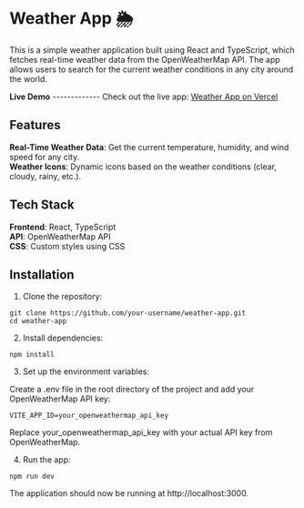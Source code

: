 # Weather App 🌦️
This is a simple weather application built using React and TypeScript, which fetches real-time weather data from the OpenWeatherMap API. The app allows users to search for the current weather conditions in any city around the world.

**Live Demo** ------------- Check out the live app: [Weather App on Vercel](https://weather-app-rho-khaki.vercel.app/)

## Features
**Real-Time Weather Data**: Get the current temperature, humidity, and wind speed for any city.<br/>
**Weather Icons**: Dynamic icons based on the weather conditions (clear, cloudy, rainy, etc.).

## Tech Stack
**Frontend**: React, TypeScript<br/>
**API**: OpenWeatherMap API<br/>
**CSS**: Custom styles using CSS</br>

## Installation

1. Clone the repository:
```
git clone https://github.com/your-username/weather-app.git
cd weather-app
```
2. Install dependencies:
```
npm install
```
3. Set up the environment variables:

Create a .env file in the root directory of the project and add your OpenWeatherMap API key:
```
VITE_APP_ID=your_openweathermap_api_key
```
Replace your_openweathermap_api_key with your actual API key from OpenWeatherMap.

4. Run the app:
```
npm run dev
```
The application should now be running at http://localhost:3000.